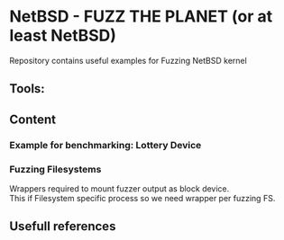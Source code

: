 # NetBSD - FUZZ THE PLANET (or at least NetBSD)
Repository contains useful examples for Fuzzing NetBSD kernel

## Tools:

## Content

### Example for benchmarking: Lottery Device


### Fuzzing Filesystems
Wrappers required to mount fuzzer output as block device.    
This if Filesystem specific process so we need wrapper per fuzzing FS.

## Usefull references


